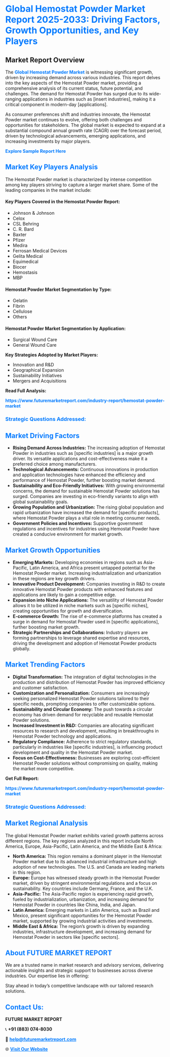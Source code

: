 <h1 style="color: #007BFF;">Global Hemostat Powder Market Report 2025-2033: Driving Factors, Growth Opportunities, and Key Players</h1>

<section id="overview">
<h2>Market Report Overview</h2>
<p>The <a href="https://www.futuremarketreport.com/industry-report/hemostat-powder-market" style="color: #007BFF; text-decoration: none;"><strong>Global Hemostat Powder Market</strong></a> is witnessing significant growth, driven by increasing demand across various industries. This report delves into the key aspects of the Hemostat Powder market, providing a comprehensive analysis of its current status, future potential, and challenges. The demand for Hemostat Powder has surged due to its wide-ranging applications in industries such as [insert industries], making it a critical component in modern-day [applications].</p>
<p>As consumer preferences shift and industries innovate, the Hemostat Powder market continues to evolve, offering both challenges and opportunities for stakeholders. The global market is expected to expand at a substantial compound annual growth rate (CAGR) over the forecast period, driven by technological advancements, emerging applications, and increasing investments by major players.</p>
</section>

<section id="overview">
<p><a href="https://www.futuremarketreport.com/request-sample/reportId=80346" style="color: #007BFF; text-decoration: none;"><strong>Explore Sample Report Here</strong></a></p>
</section>

<section id="key-players">
<h2 style="color: #007BFF;">Market Key Players Analysis</h2>
<p>The Hemostat Powder market is characterized by intense competition among key players striving to capture a larger market share. Some of the leading companies in the market include:</p>
<h4>Key Players Covered in the Hemostat Powder Report:</h4>
<ul><li>Johnson &amp; Johnson</li><li>Celox</li><li>CSL Behring</li><li>C. R. Bard</li><li>Baxter</li><li>Pfizer</li><li>Medira</li><li>Ferrosan Medical Devices</li><li>Gelita Medical</li><li>Equimedical</li><li>Biocer</li><li>Hemostasis</li><li>MBP</li></ul>
<h4>Hemostat Powder Market Segmentation by Type:</h4>
<ul><li>Gelatin</li><li>Fibrin</li><li>Cellulose</li><li>Others</li></ul>

<h4>Hemostat Powder Market Segmentation by Application:</h4>
<ul><li>Surgical Wound Care</li><li>General Wound Care</li></ul>
<p><strong>Key Strategies Adopted by Market Players:</strong></p>
<ul>
<li>Innovation and R&D</li>
<li>Geographical Expansion</li>
<li>Sustainability Initiatives</li>
<li>Mergers and Acquisitions</li>
</ul>
</section>

<section>
<p><strong>Read Full Analysis: </strong></p><a href="https://www.futuremarketreport.com/industry-report/hemostat-powder-market" style="color: #007BFF; text-decoration: none;"><strong>https://www.futuremarketreport.com/industry-report/hemostat-powder-market</strong></a>
<h3 style="color: #007BFF;">Strategic Questions Addressed:</h3>
</section>

<section id="driving-factors">
<h2 style="color: #007BFF;">Market Driving Factors</h2>
<ul>
<li><strong>Rising Demand Across Industries:</strong> The increasing adoption of Hemostat Powder in industries such as [specific industries] is a major growth driver. Its versatile applications and cost-effectiveness make it a preferred choice among manufacturers.</li>
<li><strong>Technological Advancements:</strong> Continuous innovations in production and application technologies have enhanced the efficiency and performance of Hemostat Powder, further boosting market demand.</li>
<li><strong>Sustainability and Eco-Friendly Initiatives:</strong> With growing environmental concerns, the demand for sustainable Hemostat Powder solutions has surged. Companies are investing in eco-friendly variants to align with global sustainability goals.</li>
<li><strong>Growing Population and Urbanization:</strong> The rising global population and rapid urbanization have increased the demand for [specific products], where Hemostat Powder plays a vital role in meeting consumer needs.</li>
<li><strong>Government Policies and Incentives:</strong> Supportive government regulations and incentives for industries using Hemostat Powder have created a conducive environment for market growth.</li>
</ul>
</section>

<section id="growth-opportunities">
<h2 style="color: #007BFF;">Market Growth Opportunities</h2>
<ul>
<li><strong>Emerging Markets:</strong> Developing economies in regions such as Asia-Pacific, Latin America, and Africa present untapped potential for the Hemostat Powder market. Increasing industrialization and urbanization in these regions are key growth drivers.</li>
<li><strong>Innovative Product Development:</strong> Companies investing in R&D to create innovative Hemostat Powder products with enhanced features and applications are likely to gain a competitive edge.</li>
<li><strong>Expansion into Niche Applications:</strong> The versatility of Hemostat Powder allows it to be utilized in niche markets such as [specific niches], creating opportunities for growth and diversification.</li>
<li><strong>E-commerce Growth:</strong> The rise of e-commerce platforms has created a surge in demand for Hemostat Powder used in [specific applications], further boosting market growth.</li>
<li><strong>Strategic Partnerships and Collaborations:</strong> Industry players are forming partnerships to leverage shared expertise and resources, driving the development and adoption of Hemostat Powder products globally.</li>
</ul>
</section>

<section id="trending-factors">
<h2 style="color: #007BFF;">Market Trending Factors</h2>
<ul>
<li><strong>Digital Transformation:</strong> The integration of digital technologies in the production and distribution of Hemostat Powder has improved efficiency and customer satisfaction.</li>
<li><strong>Customization and Personalization:</strong> Consumers are increasingly seeking personalized Hemostat Powder solutions tailored to their specific needs, prompting companies to offer customizable options.</li>
<li><strong>Sustainability and Circular Economy:</strong> The push towards a circular economy has driven demand for recyclable and reusable Hemostat Powder solutions.</li>
<li><strong>Increased Investment in R&D:</strong> Companies are allocating significant resources to research and development, resulting in breakthroughs in Hemostat Powder technology and applications.</li>
<li><strong>Regulatory Compliance:</strong> Adherence to strict regulatory standards, particularly in industries like [specific industries], is influencing product development and quality in the Hemostat Powder market.</li>
<li><strong>Focus on Cost-Effectiveness:</strong> Businesses are exploring cost-efficient Hemostat Powder solutions without compromising on quality, making the market more competitive.</li>
</ul>
</section>

<section>
<p><strong>Get Full Report: </strong></p><a href="https://www.futuremarketreport.com/industry-report/hemostat-powder-market" style="color: #007BFF; text-decoration: none;"><strong>https://www.futuremarketreport.com/industry-report/hemostat-powder-market</strong></a>
<h3 style="color: #007BFF;">Strategic Questions Addressed:</h3>
</section>


<section id="regional-analysis">
<h2 style="color: #007BFF;">Market Regional Analysis</h2>
<p>The global Hemostat Powder market exhibits varied growth patterns across different regions. The key regions analyzed in this report include North America, Europe, Asia-Pacific, Latin America, and the Middle East & Africa:</p>
<ul>
<li><strong>North America:</strong> This region remains a dominant player in the Hemostat Powder market due to its advanced industrial infrastructure and high adoption of new technologies. The U.S. and Canada are leading markets in this region.</li>
<li><strong>Europe:</strong> Europe has witnessed steady growth in the Hemostat Powder market, driven by stringent environmental regulations and a focus on sustainability. Key countries include Germany, France, and the U.K.</li>
<li><strong>Asia-Pacific:</strong> The Asia-Pacific region is experiencing rapid growth, fueled by industrialization, urbanization, and increasing demand for Hemostat Powder in countries like China, India, and Japan.</li>
<li><strong>Latin America:</strong> Emerging markets in Latin America, such as Brazil and Mexico, present significant opportunities for the Hemostat Powder market, supported by growing industrial activities and investments.</li>
<li><strong>Middle East & Africa:</strong> The region’s growth is driven by expanding industries, infrastructure development, and increasing demand for Hemostat Powder in sectors like [specific sectors].</li>
</ul>
</section>

<footer>
<h2 style="color: #007BFF;">About FUTURE MARKET REPORT</h2>
<p>We are a trusted name in market research and advisory services, delivering actionable insights and strategic support to businesses across diverse industries. Our expertise lies in offering:</p>

<p>Stay ahead in today’s competitive landscape with our tailored research solutions.</p>

<h2 style="color: #007BFF;">Contact Us:</h2>
<p><strong>FUTURE MARKET REPORT</strong></p>
<p>📞 <strong>+91 (883) 074-8030</strong></p>
<p>📧 <strong><a href="mailto:help@futuremarketreport.com" style="color: #007BFF;">help@futuremarketreport.com</a></strong></p>
<p>🌐 <strong><a href="https://www.futuremarketreport.com/" style="color: #007BFF;">Visit Our Website</a></strong></p>
</footer>